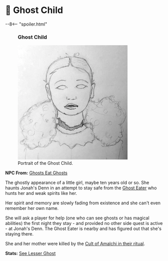 # 🔐 Ghost Child

--8<-- "spoiler.html"

<figure class="infobox right">
  <h3>Ghost Child</h3>
  <a href="/assets/images/ghost-child-full.png">
    <img src="/assets/images/ghost-child-tiny.png" />
  </a>
  <figcaption>
    Portrait of the Ghost Child.
  </figcaption>
</figure>

**NPC From:** [Ghosts Eat Ghosts](../sidequests/ghosts-eat-ghosts.md)

The ghostly appearance of a little girl, maybe ten years old or so. She haunts Jonah's Denn in an attempt to stay safe from the [Ghost Eater](ghost-eater.md) who hunts her and weak spirits like her.

Her spirit and memory are slowly fading from existence and she can't even remember her own name.

She will ask a player for help (one who can see ghosts or has magical abilities) the first night they stay - and provided no other side quest is active - at Jonah's Denn. The Ghost Eater is nearby and has figured out that she's staying there.

She and her mother were killed by the [Cult of Amalchi in their ritual](../organizations/cult-of-amalchi.md).

**Stats:** [See Lesser Ghost](../../../creatures/lesser-ghost.md)
